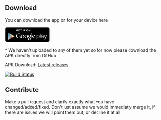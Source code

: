 ## Download

You can download the app on for your device here

<a href="#"><img src="./docs/play_store.png" height="50"></a>
&nbsp;&nbsp;&nbsp;&nbsp;&nbsp;
<!-- <a href="#"><img src="./docs/app_store.png" height="50"></a> -->

\* We haven't uploaded to any of them yet so for now please download the APK directly from GitHub

APK Download: [Latest releases](https://github.com/vleeuwenmenno/Anno1800_FanApp/releases)

[![Build Status](https://travis-ci.com/vleeuwenmenno/Anno1800-FanApp.svg?branch=master)](https://travis-ci.com/vleeuwenmenno/Anno1800-FanApp)

## Contribute

Make a pull request and clarify exactly what you have changed/added/fixed.
Don't just assume we would immediatly merge it, if there are issues we will point them out, or decline it at all.
